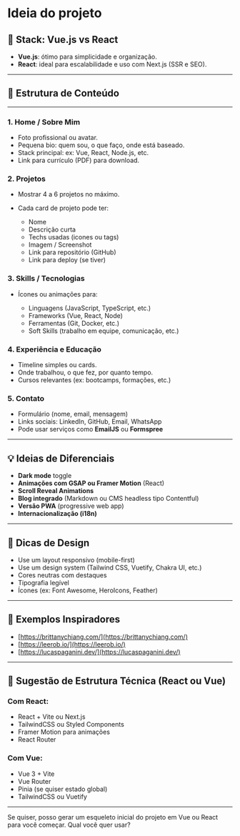 # Ideia do projeto

## 🔧 **Stack: Vue.js vs React**

* **Vue.js**: ótimo para simplicidade e organização.
* **React**: ideal para escalabilidade e uso com Next.js (SSR e SEO).

---

## 🧠 **Estrutura de Conteúdo**

---

### 1. **Home / Sobre Mim**

* Foto profissional ou avatar.
* Pequena bio: quem sou, o que faço, onde está baseado.
* Stack principal: ex: Vue, React, Node.js, etc.
* Link para currículo (PDF) para download.

### 2. **Projetos**

* Mostrar 4 a 6 projetos no máximo.
* Cada card de projeto pode ter:

  * Nome
  * Descrição curta
  * Techs usadas (icones ou tags)
  * Imagem / Screenshot
  * Link para repositório (GitHub)
  * Link para deploy (se tiver)

### 3. **Skills / Tecnologias**

* Ícones ou animações para:

  * Linguagens (JavaScript, TypeScript, etc.)
  * Frameworks (Vue, React, Node)
  * Ferramentas (Git, Docker, etc.)
  * Soft Skills (trabalho em equipe, comunicação, etc.)

### 4. **Experiência e Educação**

* Timeline simples ou cards.
* Onde trabalhou, o que fez, por quanto tempo.
* Cursos relevantes (ex: bootcamps, formações, etc.)

### 5. **Contato**

* Formulário (nome, email, mensagem)
* Links sociais: LinkedIn, GitHub, Email, WhatsApp
* Pode usar serviços como **EmailJS** ou **Formspree**

---

## 💡 **Ideias de Diferenciais**

* **Dark mode** toggle
* **Animações com GSAP ou Framer Motion** (React)
* **Scroll Reveal Animations**
* **Blog integrado** (Markdown ou CMS headless tipo Contentful)
* **Versão PWA** (progressive web app)
* **Internacionalização (i18n)**

---

## 🎨 Dicas de Design

* Use um layout responsivo (mobile-first)
* Use um design system (Tailwind CSS, Vuetify, Chakra UI, etc.)
* Cores neutras com destaques
* Tipografia legível
* Ícones (ex: Font Awesome, HeroIcons, Feather)

---

## 🚀 Exemplos Inspiradores

* [https://brittanychiang.com/](https://brittanychiang.com/)
* [https://leerob.io/](https://leerob.io/)
* [https://lucaspaganini.dev/](https://lucaspaganini.dev/)

---

## 🧱 Sugestão de Estrutura Técnica (React ou Vue)

### Com React:

* React + Vite ou Next.js
* TailwindCSS ou Styled Components
* Framer Motion para animações
* React Router

### Com Vue:

* Vue 3 + Vite
* Vue Router
* Pinia (se quiser estado global)
* TailwindCSS ou Vuetify

---

Se quiser, posso gerar um esqueleto inicial do projeto em Vue ou React para você começar. Qual você quer usar?